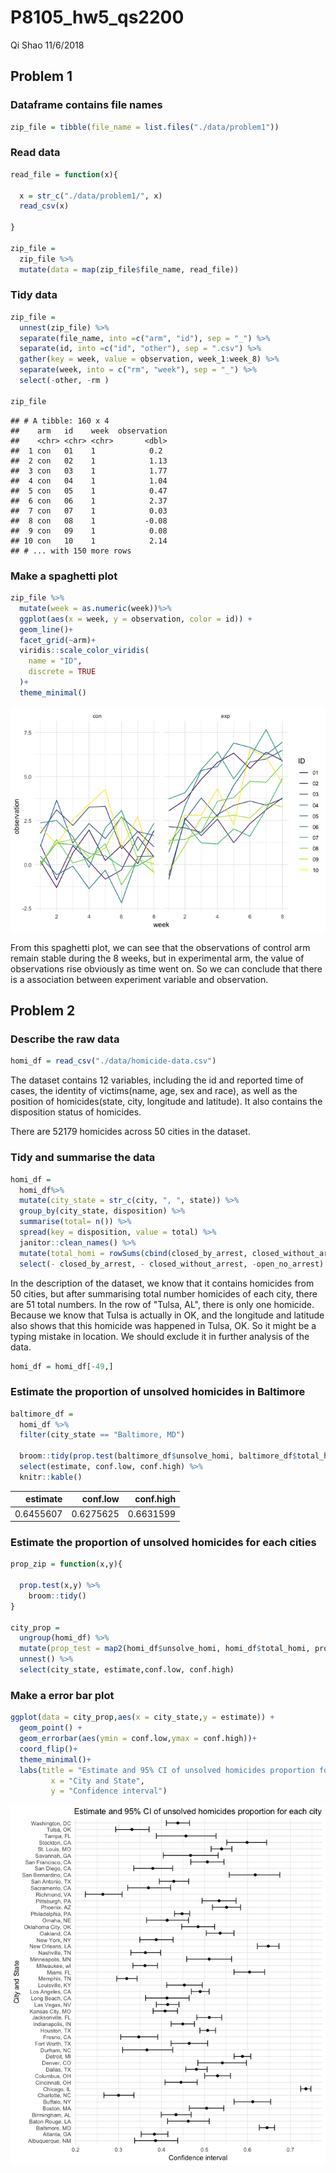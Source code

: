 P8105\_hw5\_qs2200
================
Qi Shao
11/6/2018

Problem 1
---------

### Dataframe contains file names

``` r
zip_file = tibble(file_name = list.files("./data/problem1"))
```

### Read data

``` r
read_file = function(x){
  
  x = str_c("./data/problem1/", x)
  read_csv(x)
  
}

zip_file = 
  zip_file %>%
  mutate(data = map(zip_file$file_name, read_file))
```

### Tidy data

``` r
zip_file = 
  unnest(zip_file) %>%
  separate(file_name, into =c("arm", "id"), sep = "_") %>%
  separate(id, into =c("id", "other"), sep = ".csv") %>%
  gather(key = week, value = observation, week_1:week_8) %>%
  separate(week, into = c("rm", "week"), sep = "_") %>%
  select(-other, -rm )

zip_file
```

    ## # A tibble: 160 x 4
    ##    arm   id    week  observation
    ##    <chr> <chr> <chr>       <dbl>
    ##  1 con   01    1            0.2 
    ##  2 con   02    1            1.13
    ##  3 con   03    1            1.77
    ##  4 con   04    1            1.04
    ##  5 con   05    1            0.47
    ##  6 con   06    1            2.37
    ##  7 con   07    1            0.03
    ##  8 con   08    1           -0.08
    ##  9 con   09    1            0.08
    ## 10 con   10    1            2.14
    ## # ... with 150 more rows

### Make a spaghetti plot

``` r
zip_file %>%
  mutate(week = as.numeric(week))%>%
  ggplot(aes(x = week, y = observation, color = id)) +
  geom_line()+
  facet_grid(~arm)+
  viridis::scale_color_viridis(
    name = "ID", 
    discrete = TRUE
  )+
  theme_minimal() 
```

![](p8105_hw5_qs2200_files/figure-markdown_github/problem%201.4-1.png)

From this spaghetti plot, we can see that the observations of control arm remain stable during the 8 weeks, but in experimental arm, the value of observations rise obviously as time went on. So we can conclude that there is a association between experiment variable and observation.

Problem 2
---------

### Describe the raw data

``` r
homi_df = read_csv("./data/homicide-data.csv") 
```

The dataset contains 12 variables, including the id and reported time of cases, the identity of victims(name, age, sex and race), as well as the position of homicides(state, city, longitude and latitude). It also contains the disposition status of homicides.

There are 52179 homicides across 50 cities in the dataset.

### Tidy and summarise the data

``` r
homi_df = 
  homi_df%>%
  mutate(city_state = str_c(city, ", ", state)) %>%
  group_by(city_state, disposition) %>%
  summarise(total= n()) %>%
  spread(key = disposition, value = total) %>%
  janitor::clean_names() %>%
  mutate(total_homi = rowSums(cbind(closed_by_arrest, closed_without_arrest, open_no_arrest), na.rm = T), unsolve_homi = rowSums(cbind(closed_without_arrest, open_no_arrest), na.rm = T)) %>%
  select(- closed_by_arrest, - closed_without_arrest, -open_no_arrest)
```

In the description of the dataset, we know that it contains homicides from 50 cities, but after summarising total number homicides of each city, there are 51 total numbers. In the row of "Tulsa, AL", there is only one homicide. Because we know that Tulsa is actually in OK, and the longitude and latitude also shows that this homicide was happened in Tulsa, OK. So it might be a typing mistake in location. We should exclude it in further analysis of the data.

``` r
homi_df = homi_df[-49,]
```

### Estimate the proportion of unsolved homicides in Baltimore

``` r
baltimore_df = 
  homi_df %>%
  filter(city_state == "Baltimore, MD")

  broom::tidy(prop.test(baltimore_df$unsolve_homi, baltimore_df$total_homi)) %>%
  select(estimate, conf.low, conf.high) %>%
  knitr::kable()
```

|   estimate|   conf.low|  conf.high|
|----------:|----------:|----------:|
|  0.6455607|  0.6275625|  0.6631599|

### Estimate the proportion of unsolved homicides for each cities

``` r
prop_zip = function(x,y){
  
  prop.test(x,y) %>%
    broom::tidy()
}

city_prop =
  ungroup(homi_df) %>%
  mutate(prop_test = map2(homi_df$unsolve_homi, homi_df$total_homi, prop_zip))%>%
  unnest() %>%
  select(city_state, estimate,conf.low, conf.high)
```

### Make a error bar plot

``` r
ggplot(data = city_prop,aes(x = city_state,y = estimate)) + 
  geom_point() +
  geom_errorbar(aes(ymin = conf.low,ymax = conf.high))+
  coord_flip()+
  theme_minimal()+
  labs(title = "Estimate and 95% CI of unsolved homicides proportion for each city", 
         x = "City and State", 
         y = "Confidence interval") 
```

![](p8105_hw5_qs2200_files/figure-markdown_github/problem%202.6-1.png)
